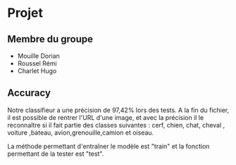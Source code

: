 # Projet

## Membre du groupe
- Mouille Dorian
- Roussel Rémi
- Charlet Hugo

## Accuracy

Notre classifieur a une précision de 97,42% lors des tests. A la fin du fichier, il est possible de rentrer l'URL d'une image, et avec la précision il le reconnaître si il fait partie des classes suivantes : cerf, chien, chat, cheval , voiture ,bateau, avion,grenouille,camion et oiseau.

La méthode permettant d'entraîner le modèle est "train" et la fonction permettant de la tester est "test".

